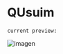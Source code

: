 # QUsuim

`current preview:`

![imagen](https://user-images.githubusercontent.com/59105868/212996929-c865c3a5-7a18-4480-a1b9-633184f6adc2.png)

